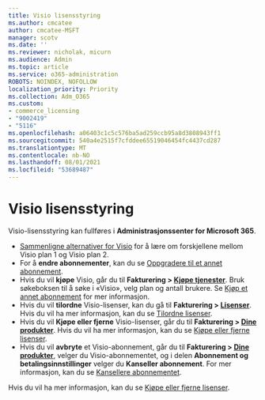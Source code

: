 ```yaml
---
title: Visio lisensstyring
ms.author: cmcatee
author: cmcatee-MSFT
manager: scotv
ms.date: ''
ms.reviewer: nicholak, micurn
ms.audience: Admin
ms.topic: article
ms.service: o365-administration
ROBOTS: NOINDEX, NOFOLLOW
localization_priority: Priority
ms.collection: Adm_O365
ms.custom:
- commerce_licensing
- "9002419"
- "5116"
ms.openlocfilehash: a06403c1c5c576ba5ad259ccb95a8d3808943ff1
ms.sourcegitcommit: 540a4e2515f7cfddee65519046454fc4437cd287
ms.translationtype: MT
ms.contentlocale: nb-NO
ms.lasthandoff: 08/01/2021
ms.locfileid: "53689487"
---
```

# <a name="visio-license-management"></a>Visio lisensstyring

Visio-lisensstyring kan fullføres i **Administrasjonssenter for Microsoft 365**.

- [Sammenligne alternativer for Visio](https://www.microsoft.com/microsoft-365/visio/microsoft-visio-plans-and-pricing-compare-visio-options?rtc=1) for å lære om forskjellene mellom Visio plan 1 og Visio plan 2.
- For å **endre abonnementer**, kan du se [Oppgradere til et annet abonnement](/microsoft-365/commerce/subscriptions/upgrade-to-different-plan).
- Hvis du vil **kjøpe** Visio, går du til **Fakturering > [Kjøpe tjenester](https://go.microsoft.com/fwlink/p/?linkid=868433)**. Bruk søkeboksen til å søke i «Visio», velg plan og antall brukere. Se [Kjøp et annet abonnement](/microsoft-365/commerce/try-or-buy-microsoft-365#buy-a-different-subscription) for mer informasjon.
- Hvis du vil **tilordne** Visio-lisenser, kan du gå til **Fakturering > [Lisenser](https://go.microsoft.com/fwlink/p/?linkid=842264)**. Hvis du vil ha mer informasjon, kan du se [Tilordne lisenser](/microsoft-365/admin/manage/assign-licenses-to-users).
- Hvis du vil **Kjøpe eller fjerne** Visio-lisenser, går du til **Fakturering > [Dine produkter](https://go.microsoft.com/fwlink/p/?linkid=842054)**. Hvis du vil ha mer informasjon, kan du se [Kjøpe eller fjerne lisenser](/microsoft-365/commerce/licenses/buy-licenses#buy-or-remove-licenses-for-your-business-subscription).
- Hvis du vil **avbryte** et Visio-abonnement, går du til **Fakturering > [Dine produkter](https://go.microsoft.com/fwlink/p/?linkid=842054)**, velger du Visio-abonnementet, og i delen **Abonnement og betalingsinnstillinger** velger du **Kanseller abonnement**. For mer informasjon, kan du se [Kansellere abonnementet](/microsoft-365/commerce/subscriptions/cancel-your-subscription).

Hvis du vil ha mer informasjon, kan du se [Kjøpe eller fjerne lisenser](/microsoft-365/commerce/licenses/buy-licenses).